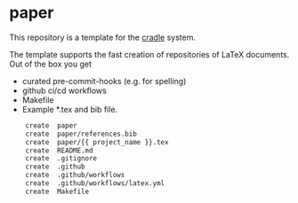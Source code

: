 # paper

This repository is a template for the [cradle](https://github.com/cvxgrp/cradle)
system.

The template supports the fast creation of repositories of LaTeX documents.
Out of the box you get

* curated pre-commit-hooks (e.g. for spelling)
* github ci/cd workflows
* Makefile
* Example *.tex and bib file.

```bash
    create  paper
    create  paper/references.bib
    create  paper/{{ project_name }}.tex
    create  README.md
    create  .gitignore
    create  .github
    create  .github/workflows
    create  .github/workflows/latex.yml
    create  Makefile
```
